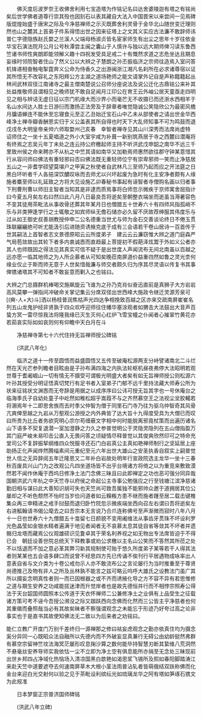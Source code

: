 <!-- { "loadSidebar": true } -->
　　佛灭度后波罗奈王收佛舍利用七宝造塔为作铭记名曰达舍婆陵迦有塔之有铭尚矣后世学佛者道尊行崇其殁也因刻石以表其藏自大法入中国晋宋以来尝间一见焉碑版焜煌始盛于唐宋之际及今净慈禅师之示灭既葬舍利灵骨于金华北山随世变迁理则然也山之麓其上首弟子件系得悟出世之因来征塔上之文其义实应古法濂不敢辞师讳普仁字德隐族赵氏婺之兰溪人父端母杨淑贞皆名宦家师生有出尘之思年十岁往依金华宝石演法院月公月公号秋潭尝主闽之囊山于人慎许与独以远大期师俾习读东鲁西竺诸书师性爽朗即能领解义趣十四祝发受具足戒二十有慨然求道之志危坐达且期息妄缘时邻院智者住山了然义公以大辨之子慧朗之孙丕振临济之宗师往造焉入室问答机锋递相奋触电掣霆奔义公命为侍香久之出游闽浙江湘凡名刹所在必求诸尊宿以证其所悟无不改容礼之东阳辉公方主湖之道场艳师之能文请掌外记自是声称籍籍起丛林间武林双径江南诸寺之最主僧南楚说公召师分座说法及说公迁化古鼎铭公来补其处益推敬师且谓相见之晚师犹不敢自足闻月江印公在育王云外岫公居天童亟走四明见之相与辨诘无虚日征以宗门机缘大而沙界小而毫芒无不收摄已而还浙水西相羊于名山水间达人胜士日游衍而激扬正法旁及于辞章者唯觉隐诚公笑隐欣公为最密风檐月牖语蝉连不能休至忘寝食元至正乙丑始迁宝石山中乙未从部使者之请出世金华西峰净土禅寺瓣香酬恩实归于义公盖表其所自得也时天下大乱师知事不可为鸣鼓而退戊戌冬大明皇帝亲帅六师取婺州己亥春　幸智者禅寺见其山川深秀而法席尚虚特　诏师住之一坐十五夏唱道之外小大室宇咸为补葺一新别筑燕居于寺之西麓曰潜庵将有终焉之志吴元年丁未处之连云持公府檄起师主持不听洪武戊申韶之南华不远三千里致州侯之命来聘亦不从杭之中竺其请如南华又加勒焉师惠然欲往郡守钟某意惜其行从容问师曰佛法有重轻邪曰否曰佛法既无重轻师位宁有崇卑邪师一笑而止净慈居五山之一非耆学硕望莫堪户之甲寅之秋使者自武林凡三至师乃起而应之开法筵之日黑白环听者千人各挹深饮醲叹咏而去师尤以兴坏起废为急时有化主安净者颇有人缘施者麋至师以礼延致之方将大见设施乙卯春秘书事起有诬智者寺僧购名画以归者事下刑曹刑曹以师旧主智者当知其是非逮而质焉事将白师忽示微疾于京师寓舍屈指计曰今夏五月矣左右曰然曰此八月八日最良吾将逝矣至朝整衣端坐而逝虽当溽暑容色不变其徒用茶毗法从事收骨还葬其年某月日也僧腊五十世寿六十有四师风指孤峭不乐与非类狎逢学行之士辄敬之如宾师纵无儋石储亦必久留不厌故荐绅服其伟度乐与过从如王御史叔善胡教授仲申二公名德重当世尤与师为金石交善谈论终日不倦玉贯珠联纚纚绝可听尤能汲引后进随资诱掖克底于成有三会语若干卷山居诗一百首传于世其嗣法上首智者志文景德原昭云云所度弟子　建云云云濂窃惟大辨之道门庭森严气局苞敛故出其轮下者多内衷诚悫而直趋最上菩提初不假葩泽炫鬻于外如义公者亦其人也师既因之得法见其真实可信不疑于是出世度人声闻流布无间北南虽以百越之远亦愿一临其地师之为人所企慕者从可知矣晚莅南屏道价益重岿然如鲁之灵光柰何缘业仅止于斯而师无意于人世矣惜哉濂与师交者颇久归为序其尽灵语以传复书其事俾镌诸塔其不可知者不敢妄意而剿入之也铭曰。

大辨之门总摄群机棒喝交施飙旋云飞谁为之孙乃克肖似奋迅直前是真狮子大方岩岩高风莫攀一弹指间冲破命关掌记集云分席双径出世西峰大施政令继迁灵源芳泉可[(奭-人+大)斗]洒以杨枝普润焦枯声光四达争相挽致百越之区亦来交疏南屏崔崔名列五山龙鬼护经非贤孰于四众欢呼迎师往住幡华塞涂观者如猬击大法鼓出大音声百蛰方冥一雷尽惊我法将隆我缘已灭生灭何心红炉飞雪宝幢之仆闻者心摧翠竹黄花亦若茹哀实际如如哀则何有仰瞻中天白月在斗

　　净慈禅寺第七十六代住持无旨禅师授公碑铭

　　(洪武八年化)

　　临济之道十一传至圆悟而益盛圆悟又五传至破庵松源两支分峙譬诸南北二斗烂然在天光芒参列瞻者目眩由是子孙布满四海之内执法轮枢机昼夜弗停大法昭明若观世尊于耆阇崛山一切有情无不摄受可谓极光明盛大者矣有如无旨禅师授公则松源六叶孙其授受分明证悟真切梵行有足书者入室弟子门郁不远千里持法藏大师寿公所为状来征铭状文渊悫而无夸辞是用据之以成序序曰公讳可授无旨其字也一号休庵台之临海季氏子自幼处童子中屹然如稚松超乎嵩葭不与之齐然慕空王之法视尘坌胶轕若将溷焉年十二即思舍族而去时季父仲智为僧于同里石门寺乃往为驱乌仲智奇其风骨亢爽俾至越之九岩从万壑观公游授之内外典皆了达大旨十九得度受具为大僧已而叹曰所贵为比丘者务欲究明心宗尔苟缠蔽文字相中何时能脱离邪竟杖策而出遍历诸名山下语多不契复退潜一室加澄静之力久之参普觉明公于灵隐灵隐列在五山僧指盈万其门庭严峻未易叩击公直入无畏问答之顷疑情尽释普觉以其俊爽欣然印可之特命充堂司公不复辞振挈纲维四众悦服寻还石门白岩真公主真如艳禅师制行之坚延居上座助扬正化声闻烨然腾缁素间元重纪至元六年出世大雄山之安圣执香自叙实上嗣普觉世人信之无异辞阅五年迁隆恩又二年补白岩故处明年行宣政院选主龙华一坐十三春秋百废具兴山门为之改观公凡四坐道场皆不出乎台境诸方将倚之以为重竞来敷致漠然若不闻作休庵于西坞日修净土法门念佛三昧且曰此即禅定之功也恶可强分同异哉　国朝洪武六年杭之中天竺寺以府侯之命起公主寺事公勉强应之行至钱塘江滨净慈诸勤旧相与谋曰此大善知识胡可失也天竺尚可致吾属独不能邪帅众邀于道拥居其位公屡却之不听色颓然不怡时当岁俭问道者如云糗粻方患不继而施者踵至居二载击键椎集众再三申精进之戒手挝鼓而退归卧竹院忽示微疾端坐西向召左右谓曰吾将逝矣左右进觚翰请书偈公麾去之曰吾宗本无言说乃合爪连称佛号至声渐微而寂时八年八月十一日也世寿六十九僧腊五十龛留七日颜貌不变用阇维法从事齿牙贯珠不坏设利罗光色晶莹如金银水精者遍满于地见者闻者无不哀慕太息其徒自省等敛其不坏者并遗骼归龙塔而藏焉公仪观雄硕识见夐卓其于荣名利养视之如无物出专法席皆迫于不得已会　朝廷设善世院总统天下释教事或劝公求檄以主名山公笑而不答然其所莅之处不以恬退而不加之意必革其弊习新其规制使可贻于悠久所度弟子某等若干人得其法者则某某也五会语多肆口而说曾不经思四方先已传诵不俟刊行平居遇物成咏率出人意表自省与文介类为十卷公戒勿示人亦不敢流布公之言论屡行为当时推重至于尊贤尚德推己及物有非人之所及丛林孰不能言之兹可略云呜呼大雄氏之设教法门虽广其所以摄妄念明真性者则一而已因根器之或不齐而诱掖化导之方不容不异有若思惟修之道与期生安养之功咸能拔迷津而升觉岸者也是故先德恒并行而不相悖宗照寿公得法于天台韶国师圆照本公传道于天衣怀禅师二公兼修净土之业俱有上品受生之征载诸方策可考不诬今吾授公濒没之际又跏趺西向念佛而化然而三公皆主乎净慈者也何其重徽而叠照哉当必有其故矣昧者不察强谓观念之未能忘于形迹乃好夸过高之论非事实也于是直书其故使知佛法无二致以为后来者之劝铭曰。

能仁立教广开度门万别千差终归一源禅那之修曰袪妄虑观念之勤亦依真住均为摄念奚分异同一心既昭众法自融所以先德内而不外破妄显真兼行无碍公由幼龄挺然弗群有慕空宗留神竺坟法海冥茫屡形叹息掬沙算之数何能毕持智慧刃断其絷维八荒洞然不悬毫丝安养导师实我依怙一尘不立即为净土空有俱息能所亦捐至无念处三昧现前出世乡邦四占净域化热恼场入清凉国黑白歆艳如渴思浆飞锡所及熙如春阳脚踏涛江来赴天竺中道要遮夺去何速南屏草木大根小茎法雨普沾轧者皆萌俄结双趺称佛而化金台来迎白光交射何以验之见于茶毗设利缤纭光如琉璃龙华之阿有塔如笋琢石镌文为此规准

　　日本梦窗正宗普济国师碑铭

　　(洪武八年立碑)

